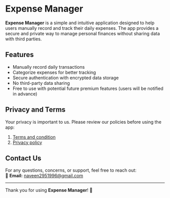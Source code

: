 # Expense Manager

**Expense Manager** is a simple and intuitive application designed to help users manually record and track their daily expenses. The app provides a secure and private way to manage personal finances without sharing data with third parties.

## Features
- Manually record daily transactions
- Categorize expenses for better tracking
- Secure authentication with encrypted data storage
- No third-party data sharing
- Free to use with potential future premium features (users will be notified in advance)

## Privacy and Terms

Your privacy is important to us. Please review our policies before using the app:

1. [Terms and condition](https://naveen-ku.github.io/expensemanager.github.io/tnc/terms-conditions.md)
2. [Privacy policy](https://naveen-ku.github.io/expensemanager.github.io/pp/privacy-policy.md)


## Contact Us
For any questions, concerns, or support, feel free to reach out:  
📧 **Email:** [naveen2951996@gmail.com](mailto:naveen2951996@gmail.com)

---

Thank you for using **Expense Manager**! 🚀